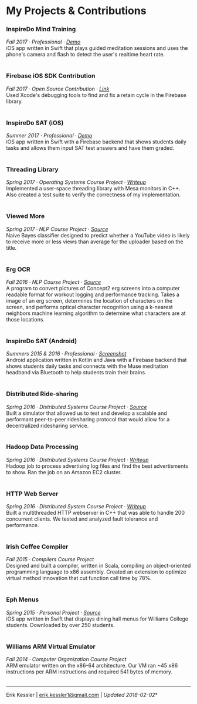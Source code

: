 # My Projects & Contributions

### InspireDo Mind Training
*Fall 2017 · Professional · [Demo](https://streamable.com/u82h6)*</br>
iOS app written in Swift that plays guided meditation sessions and uses the phone's camera and flash to detect the user's realtime heart rate.
</br>
</br>

### Firebase iOS SDK Contribution
*Fall 2017 · Open Source Contribution · [Link](https://github.com/firebase/firebase-ios-sdk/pull/349)*</br>
Used Xcode's debugging tools to find and fix a retain cycle in the Firebase library.
</br>
</br>

### InspireDo SAT (iOS)
*Summer 2017 · Professional · [Demo](https://streamable.com/ut0i9)*</br>
iOS app written in Swift with a Firebase backend that shows students daily tasks and allows them input SAT test answers and have them graded.
</br>
</br>

### Threading Library
*Spring 2017 · Operating Systems Course Project · [Writeup](https://github.com/erikkessler1/project-portfolio/blob/master/threads_paper.pdf)*</br>
Implemented a user-space threading library with Mesa monitors in C++. Also created a test suite to verify the correctness of my implementation.
</br>
</br>

### Viewed More
*Spring 2017 · NLP Course Project · [Source](https://github.com/erikkessler1/viewed-more)*</br>
Naive Bayes classifier designed to predict whether a YouTube video is likely to receive more or less views than average for the uploader based on the title.
</br>
</br>

### Erg OCR
*Fall 2016 · NLP Course Project · [Source](https://github.com/erikkessler1/erg-ocr)*</br>
A program to convert pictures of Concept2 erg screens into a computer readable format for workout logging and performance tracking. Takes a image of an erg screen, determines the location of characters on the screen, and performs optical character recognition using a k-nearest neighbors machine learning algorithm to determine what characters are at those locations.
</br>
</br>

### InspireDo SAT (Android)
*Summers 2015 & 2016 · Professional · [Screenshot](https://github.com/erikkessler1/project-portfolio/blob/master/inspiredo_android_screenshot.png)*</br>
Android application written in Kotlin and Java with a Firebase backend that shows students daily tasks and connects with the Muse meditation headband via Bluetooth to help students train their brains.
</br>
</br>

### Distributed Ride-sharing
*Spring 2016 · Distributed Systems Course Project · [Source](https://github.com/erikkessler1/distributed-ridesharing)*</br>
Built a simulator that allowed us to test and develop a scalable and performant peer-to-peer ridesharing protocol that would allow for a decentralized ridesharing service.
</br>
</br>

### Hadoop Data Processing
*Spring 2016 · Distributed Systems Course Project · [Writeup](https://github.com/erikkessler1/project-portfolio/blob/master/hadoop_paper.pdf)*</br>
Hadoop job to process advertising log files and find the best advertisments to show. Ran the job on an Amazon EC2 cluster.
</br>
</br>

### HTTP Web Server
*Spring 2016 · Distributed System Course Project · [Writeup](https://github.com/erikkessler1/project-portfolio/blob/master/webserver_paper.pdf)*</br>
Built a multithreaded HTTP webserver in C++ that was able to handle 200 concurrent clients. We tested and analyzed fault tolerance and performance.
</br>
</br>

### Irish Coffee Compiler
*Fall 2015 · Compilers Course Project*</br>
Designed and built a compiler, written in Scala, compiling an object-oriented programming language to x86 assembly. Created an extension to optimize virtual method innovation that cut function call time by 78%.
</br>
</br>

### Eph Menus
*Spring 2015 · Personal Project · [Source](https://github.com/erikkessler1/williams-menus)*</br>
iOS app written in Swift that displays dining hall menus for Williams College students. Downloaded by over 250 students.
</br>
</br>

### Williams ARM Virtual Emulator
*Fall 2014 · Computer Organization Course Project*</br>
ARM emulator written on the x86-64 architecture. Our VM ran ~45 x86 instructions per ARM instructions and required 541 bytes of memory. 
</br>
</br>

---
Erik Kessler | erik.kessler1@gmail.com | *Updated 2018-02-02**
